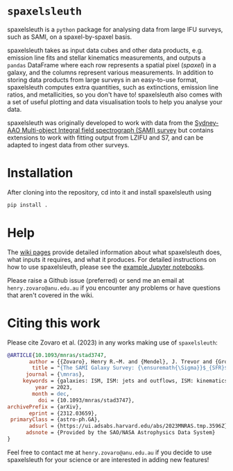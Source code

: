 # `spaxelsleuth`

spaxelsleuth is a `python` package for analysing data from large IFU surveys, such as SAMI, on a spaxel-by-spaxel basis. 

spaxelsleuth takes as input data cubes and other data products, e.g. emission line fits and stellar kinematics measurements, and outputs a `pandas` DataFrame where each row represents a spatial pixel (*spaxel*) in a galaxy, and the columns represent various measurements. In addition to storing data products from large surveys in an easy-to-use format, spaxelsleuth computes extra quantities, such as extinctions, emission line ratios, and metallicities, so you don't have to! spaxelsleuth also comes with a set of useful plotting and data visualisation tools to help you analyse your data. 

spaxelsleuth was originally developed to work with data from the [Sydney-AAO Multi-object Integral field spectrograph (SAMI) survey](http://sami-survey.org/) but contains extensions to work with fitting output from LZIFU and S7, and can be adapted to ingest data from other surveys.

# Installation

After cloning into the repository, cd into it and install spaxelsleuth using 
```sh
pip install .
```

# Help 
The [wiki pages](https://github.com/hzovaro/spaxelsleuth/wiki) provide detailed information about what spaxelsleuth does, what inputs it requires, and what it produces. 
For detailed instructions on how to use spaxelsleuth, please see the [example Jupyter notebooks](https://github.com/hzovaro/spaxelsleuth/tree/main/examples).

Please raise a Github issue (preferred) or send me an email at `henry.zovaro@anu.edu.au` if you encounter any problems or have questions that aren't covered in the wiki. 

# Citing this work
Please cite Zovaro et al. (2023) in any works making use of `spaxelsleuth`:
```bibtex
@ARTICLE{10.1093/mnras/stad3747,
       author = {{Zovaro}, Henry R.~M. and {Mendel}, J. Trevor and {Groves}, Brent and {Kewley}, Lisa J. and {Colless}, Matthew and {Ristea}, Andrei and {Cortese}, Luca and {Oh}, Sree and {D'Eugenio}, Francesco and {Croom}, Scott M. and {L{\'o}pez-S{\'a}nchez}, {\'A}ngel R. and {van de Sande}, Jesse and {Brough}, Sarah and {Medling}, Anne M. and {Bland-Hawthorn}, Joss and {Bryant}, Julia J.},
        title = "{The SAMI Galaxy Survey: {\ensuremath{\Sigma}}$_{SFR}$ drives the presence of complex emission line profiles in star-forming galaxies}",
      journal = {\mnras},
     keywords = {galaxies: ISM, ISM: jets and outflows, ISM: kinematics and dynamics, Astrophysics - Astrophysics of Galaxies},
         year = 2023,
        month = dec,
          doi = {10.1093/mnras/stad3747},
archivePrefix = {arXiv},
       eprint = {2312.03659},
 primaryClass = {astro-ph.GA},
       adsurl = {https://ui.adsabs.harvard.edu/abs/2023MNRAS.tmp.3596Z},
      adsnote = {Provided by the SAO/NASA Astrophysics Data System}
}
```
Feel free to contact me at `henry.zovaro@anu.edu.au` if you decide to use spaxelsleuth for your science or are interested in adding new features!
